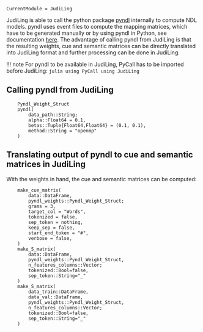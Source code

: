 ```@meta
CurrentModule = JudiLing
```

JudiLing is able to call the python package [pyndl](https://github.com/quantling/pyndl) internally to compute NDL models. pyndl uses event files to compute the mapping matrices, which have to be generated manually or by using pyndl in Python, see documentation [here](https://pyndl.readthedocs.io/en/latest/#creating-grapheme-clusters-from-corpus-data).
The advantage of calling pyndl from JudiLing is that the resulting weights, cue and semantic matrices can be directly translated into JudiLing format and further processing can be done in JudiLing.

!!! note
    For pyndl to be available in JudiLing, PyCall has to be imported before JudiLing:
    ```julia
    using PyCall
    using JudiLing
    ```

## Calling pyndl from JudiLing

```@docs
    Pyndl_Weight_Struct
    pyndl(
        data_path::String;
        alpha::Float64 = 0.1,
        betas::Tuple{Float64,Float64} = (0.1, 0.1),
        method::String = "openmp"
    )
```

## Translating output of pyndl to cue and semantic matrices in JudiLing

With the weights in hand, the cue and semantic matrices can be computed:

```@docs
    make_cue_matrix(
        data::DataFrame,
        pyndl_weights::Pyndl_Weight_Struct;
        grams = 3,
        target_col = "Words",
        tokenized = false,
        sep_token = nothing,
        keep_sep = false,
        start_end_token = "#",
        verbose = false,
    )
    make_S_matrix(
        data::DataFrame,
        pyndl_weights::Pyndl_Weight_Struct,
        n_features_columns::Vector;
        tokenized::Bool=false,
        sep_token::String="_"
    )
    make_S_matrix(
        data_train::DataFrame,
        data_val::DataFrame,
        pyndl_weights::Pyndl_Weight_Struct,
        n_features_columns::Vector;
        tokenized::Bool=false,
        sep_token::String="_"
    )
```
